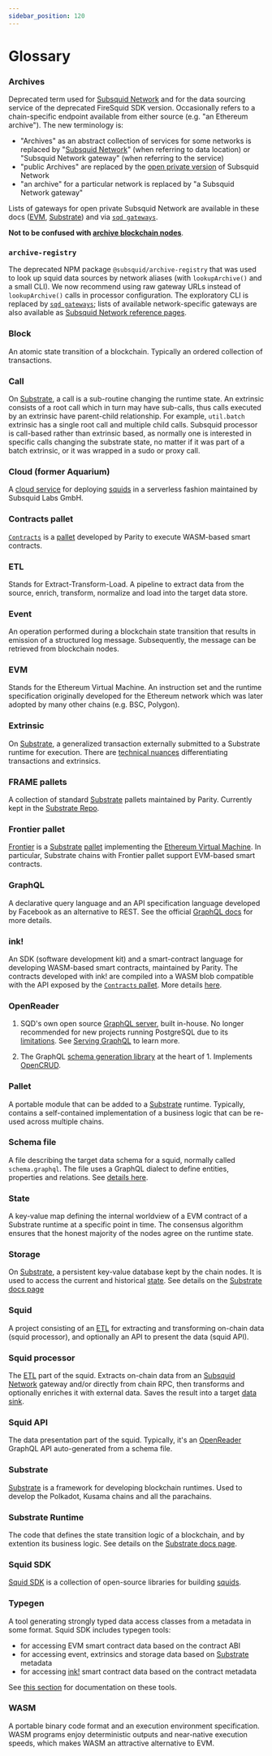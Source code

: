 ```yaml
---
sidebar_position: 120
---
```


# Glossary

### Archives

Deprecated term used for [Subsquid Network](/subsquid-network) and for the data sourcing service of the deprecated FireSquid SDK version. Occasionally refers to a chain-specific endpoint available from either source (e.g. "an Ethereum archive"). The new terminology is:

 - "Archives" as an abstract collection of services for some networks is replaced by "[Subsquid Network](/subsquid-network)" (when referring to data location) or "Subsquid Network gateway" (when referring to the service)
 - "public Archives" are replaced by the [open private version](/subsquid-network/overview/#open-private-network) of Subsquid Network
 - "an archive" for a particular network is replaced by "a Subsquid Network gateway"

Lists of gateways for open private Subsquid Network are available in these docs ([EVM](/subsquid-network/reference/evm-networks), [Substrate](/subsquid-network/reference/substrate-networks)) and via [`sqd gateways`](/squid-cli/gateways).

**Not to be confused with [archive blockchain nodes](https://ethereum.org/developers/docs/nodes-and-clients/archive-nodes)**.

### `archive-registry`

The deprecated NPM package `@subsquid/archive-registry` that was used to look up squid data sources by network aliases (with `lookupArchive()` and a small CLI). We now recommend using raw gateway URLs instead of `lookupArchive()` calls in processor configuration. The exploratory CLI is replaced by [`sqd gateways`](/squid-cli/gateways); lists of available network-specific gateways are also available as [Subsquid Network reference pages](/subsquid-network/reference).

### Block

An atomic state transition of a blockchain. Typically an ordered collection of transactions.

### Call

On [Substrate](#substrate), a call is a sub-routine changing the runtime state. An extrinsic consists of a root call which in turn may have sub-calls, thus calls executed by an extrinsic have parent-child relationship. For example, `util.batch` extrinsic has a single root call and multiple child calls. Subsquid processor is call-based rather than extrinsic based, as normally one is interested in specific calls changing the substrate state, no matter if it was part of a batch extrinsic, or it was wrapped in a sudo or proxy call. 

### Cloud (former Aquarium)

A [cloud service](/cloud) for deploying [squids](#squid) in a serverless fashion maintained by Subsquid Labs GmbH.

### Contracts pallet

[`Contracts`](https://substrate-developer-hub.github.io/substrate-how-to-guides/docs/pallet-design/add-contracts-pallet/) is a [pallet](#pallet) developed by Parity to execute WASM-based smart contracts. 

### ETL

Stands for Extract-Transform-Load. A pipeline to extract data from the source, enrich, transform, normalize and load into the target data store. 

### Event

An operation performed during a blockchain state transition that results in emission of a structured log message. Subsequently, the message can be retrieved from blockchain nodes.

### EVM

Stands for the Ethereum Virtual Machine. An instruction set and the runtime specification originally developed for the Ethereum network which was later adopted by many other chains (e.g. BSC, Polygon). 

### Extrinsic

On [Substrate](#substrate), a generalized transaction externally submitted to a Substrate runtime for execution. There are [technical nuances](https://substrate.stackexchange.com/questions/2248/is-a-transaction-an-extrinsic) differentiating transactions and extrinsics.

### FRAME pallets

A collection of standard [Substrate](#substrate) pallets maintained by Parity. Currently kept in the [Substrate Repo](https://github.com/paritytech/substrate/tree/master/frame).

### Frontier pallet

[Frontier](https://github.com/polkadot-evm/frontier) is a [Substrate](#substrate) [pallet](#pallet) implementing the [Ethereum Virtual Machine](#evm). In particular, Substrate chains with Frontier pallet support EVM-based smart contracts.

### GraphQL

A declarative query language and an API specification language developed by Facebook as an alternative to REST. See the official [GraphQL docs](https://graphql.org/) for more details.

### ink!

An SDK (software development kit) and a smart-contract language for developing WASM-based smart contracts, maintained by Parity. The contracts developed with ink! are compiled into a WASM blob compatible with the API exposed by the [`Contracts` pallet](#contracts-pallet). More details [here](https://use.ink).

### OpenReader

1. SQD's own open source [GraphQL server](/sdk/reference/openreader-server/overview), built in-house. No longer recommended for new projects running PostgreSQL due to its [limitations](/sdk/reference/openreader-server/overview/#limitations). See [Serving GraphQL](/sdk/resources/serving-graphql) to learn more.

2. The GraphQL [schema generation library](https://github.com/subsquid/squid-sdk/tree/master/graphql/openreader) at the heart of 1. Implements [OpenCRUD](https://www.opencrud.org/).

### Pallet

A portable module that can be added to a [Substrate](#substrate) runtime. Typically, contains a self-contained implementation of a business logic that can be re-used across multiple chains.
### Schema file

A file describing the target data schema for a squid, normally called `schema.graphql`. The file uses a GraphQL dialect to define entities, properties and relations. See [details here](/sdk/reference/schema-file).

### State

A key-value map defining the internal worldview of a EVM contract of a Substrate runtime at a specific point in time. The consensus algorithm ensures that the honest majority of the nodes agree on the runtime state. 

### Storage

On [Substrate](#substrate), a persistent key-value database kept by the chain nodes. It is used to access the current and historical [state](#state). See details on the [Substrate docs page](https://docs.substrate.io/fundamentals/state-transitions-and-storage/)

### Squid

A project consisting of an [ETL](#etl) for extracting and transforming on-chain data (squid processor), and optionally an API to present the data (squid API).

### Squid processor

The [ETL](#etl) part of the squid. Extracts on-chain data from an [Subsquid Network](/subsquid-network) gateway and/or directly from chain RPC, then transforms and optionally enriches it with external data. Saves the result into a target [data sink](/sdk/reference/store).

### Squid API

The data presentation part of the squid. Typically, it's an [OpenReader](#openreader) GraphQL API auto-generated from a schema file.

### Substrate

[Substrate](https://substrate.io) is a framework for developing blockchain runtimes. Used to develop the Polkadot, Kusama chains and all the parachains.

### Substrate Runtime

The code that defines the state transition logic of a blockchain, and by extention its business logic. See details on the [Substrate docs page](https://docs.substrate.io/fundamentals/architecture/).

### Squid SDK

[Squid SDK](/sdk) is a collection of open-source libraries for building [squids](#squid).

### Typegen

A tool generating strongly typed data access classes from a metadata in some format. Squid SDK includes typegen tools:

- for accessing EVM smart contract data based on the contract ABI
- for accessing event, extrinsics and storage data based on [Substrate](#substrate) metadata
- for accessing [ink!](#ink) smart contract data based on the contract metadata

See [this section](/sdk/resources/tools/typegen) for documentation on these tools.

### WASM

A portable binary code format and an execution environment specification. WASM programs enjoy deterministic outputs and near-native execution speeds, which makes WASM an attractive alternative to EVM.
